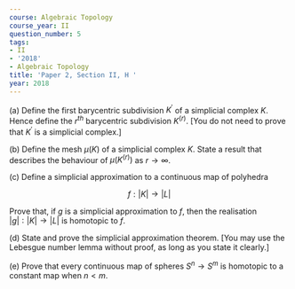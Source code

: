 ```yaml
---
course: Algebraic Topology
course_year: II
question_number: 5
tags:
- II
- '2018'
- Algebraic Topology
title: 'Paper 2, Section II, H '
year: 2018
---
```




(a) Define the first barycentric subdivision $K^{\prime}$ of a simplicial complex $K$. Hence define the $r^{t h}$ barycentric subdivision $K^{(r)}$. [You do not need to prove that $K^{\prime}$ is a simplicial complex.]

(b) Define the mesh $\mu(K)$ of a simplicial complex $K$. State a result that describes the behaviour of $\mu\left(K^{(r)}\right)$ as $r \rightarrow \infty$.

(c) Define a simplicial approximation to a continuous map of polyhedra

$$f:|K| \rightarrow|L|$$

Prove that, if $g$ is a simplicial approximation to $f$, then the realisation $|g|:|K| \rightarrow|L|$ is homotopic to $f$.

(d) State and prove the simplicial approximation theorem. [You may use the Lebesgue number lemma without proof, as long as you state it clearly.]

(e) Prove that every continuous map of spheres $S^{n} \rightarrow S^{m}$ is homotopic to a constant map when $n<m$.
